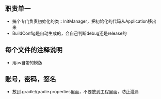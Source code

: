 ## 职责单一
* 搞个专门负责初始化的类：InitManager，把初始化的代码从Application移出来
* BuildConfig是自动生成的，会自己判断debug还是release的


## 每个文件的注释说明
* 用as自带的模版

## 账号，密码，签名
* 放到.gradle/gradle.properties里面，不要放到工程里面，防止泄漏